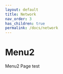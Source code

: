 ```yaml
---
layout: default
title: Network
nav_order: 3
has_children: true
permalink: /docs/network
---
```




# Menu2

Menu2 Page test